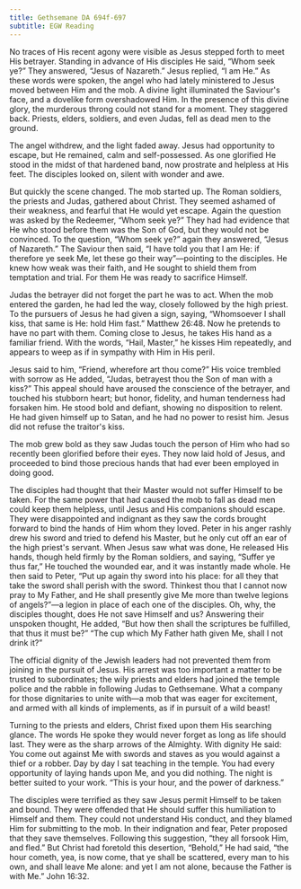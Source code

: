 ```yaml
---
title: Gethsemane DA 694f-697
subtitle: EGW Reading
---
```


No traces of His recent agony were visible as Jesus stepped forth to meet His betrayer. Standing in advance of His disciples He said, “Whom seek ye?” They answered, “Jesus of Nazareth.” Jesus replied, “I am He.” As these words were spoken, the angel who had lately ministered to Jesus moved between Him and the mob. A divine light illuminated the Saviour's face, and a dovelike form overshadowed Him. In the presence of this divine glory, the murderous throng could not stand for a moment. They staggered back. Priests, elders, soldiers, and even Judas, fell as dead men to the ground.

The angel withdrew, and the light faded away. Jesus had opportunity to escape, but He remained, calm and self-possessed. As one glorified He stood in the midst of that hardened band, now prostrate and helpless at His feet. The disciples looked on, silent with wonder and awe.

But quickly the scene changed. The mob started up. The Roman soldiers, the priests and Judas, gathered about Christ. They seemed ashamed of their weakness, and fearful that He would yet escape. Again the question was asked by the Redeemer, “Whom seek ye?” They had had evidence that He who stood before them was the Son of God, but they would not be convinced. To the question, “Whom seek ye?” again they answered, “Jesus of Nazareth.” The Saviour then said, “I have told you that I am He: if therefore ye seek Me, let these go their way”—pointing to the disciples. He knew how weak was their faith, and He sought to shield them from temptation and trial. For them He was ready to sacrifice Himself.

Judas the betrayer did not forget the part he was to act. When the mob entered the garden, he had led the way, closely followed by the high priest. To the pursuers of Jesus he had given a sign, saying, “Whomsoever I shall kiss, that same is He: hold Him fast.” Matthew 26:48. Now he pretends to have no part with them. Coming close to Jesus, he takes His hand as a familiar friend. With the words, “Hail, Master,” he kisses Him repeatedly, and appears to weep as if in sympathy with Him in His peril.

Jesus said to him, “Friend, wherefore art thou come?” His voice trembled with sorrow as He added, “Judas, betrayest thou the Son of man with a kiss?” This appeal should have aroused the conscience of the betrayer, and touched his stubborn heart; but honor, fidelity, and human tenderness had forsaken him. He stood bold and defiant, showing no disposition to relent. He had given himself up to Satan, and he had no power to resist him. Jesus did not refuse the traitor's kiss.

The mob grew bold as they saw Judas touch the person of Him who had so recently been glorified before their eyes. They now laid hold of Jesus, and proceeded to bind those precious hands that had ever been employed in doing good.

The disciples had thought that their Master would not suffer Himself to be taken. For the same power that had caused the mob to fall as dead men could keep them helpless, until Jesus and His companions should escape. They were disappointed and indignant as they saw the cords brought forward to bind the hands of Him whom they loved. Peter in his anger rashly drew his sword and tried to defend his Master, but he only cut off an ear of the high priest's servant. When Jesus saw what was done, He released His hands, though held firmly by the Roman soldiers, and saying, “Suffer ye thus far,” He touched the wounded ear, and it was instantly made whole. He then said to Peter, “Put up again thy sword into his place: for all they that take the sword shall perish with the sword. Thinkest thou that I cannot now pray to My Father, and He shall presently give Me more than twelve legions of angels?”—a legion in place of each one of the disciples. Oh, why, the disciples thought, does He not save Himself and us? Answering their unspoken thought, He added, “But how then shall the scriptures be fulfilled, that thus it must be?” “The cup which My Father hath given Me, shall I not drink it?”

The official dignity of the Jewish leaders had not prevented them from joining in the pursuit of Jesus. His arrest was too important a matter to be trusted to subordinates; the wily priests and elders had joined the temple police and the rabble in following Judas to Gethsemane. What a company for those dignitaries to unite with—a mob that was eager for excitement, and armed with all kinds of implements, as if in pursuit of a wild beast!

Turning to the priests and elders, Christ fixed upon them His searching glance. The words He spoke they would never forget as long as life should last. They were as the sharp arrows of the Almighty. With dignity He said: You come out against Me with swords and staves as you would against a thief or a robber. Day by day I sat teaching in the temple. You had every opportunity of laying hands upon Me, and you did nothing. The night is better suited to your work. “This is your hour, and the power of darkness.”

The disciples were terrified as they saw Jesus permit Himself to be taken and bound. They were offended that He should suffer this humiliation to Himself and them. They could not understand His conduct, and they blamed Him for submitting to the mob. In their indignation and fear, Peter proposed that they save themselves. Following this suggestion, “they all forsook Him, and fled.” But Christ had foretold this desertion, “Behold,” He had said, “the hour cometh, yea, is now come, that ye shall be scattered, every man to his own, and shall leave Me alone: and yet I am not alone, because the Father is with Me.” John 16:32.